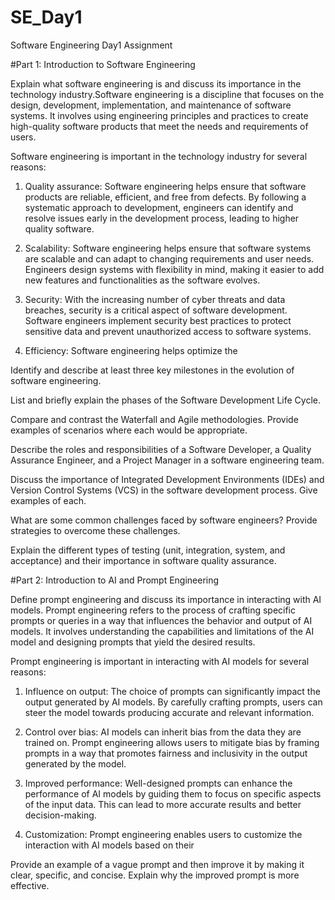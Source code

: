 # SE_Day1
Software Engineering Day1 Assignment

#Part 1: Introduction to Software Engineering

Explain what software engineering is and discuss its importance in the technology industry.Software engineering is a discipline that focuses on the design, development, implementation, and maintenance of software systems. It involves using engineering principles and practices to create high-quality software products that meet the needs and requirements of users.

Software engineering is important in the technology industry for several reasons:

1. Quality assurance: Software engineering helps ensure that software products are reliable, efficient, and free from defects. By following a systematic approach to development, engineers can identify and resolve issues early in the development process, leading to higher quality software.

2. Scalability: Software engineering helps ensure that software systems are scalable and can adapt to changing requirements and user needs. Engineers design systems with flexibility in mind, making it easier to add new features and functionalities as the software evolves.

3. Security: With the increasing number of cyber threats and data breaches, security is a critical aspect of software development. Software engineers implement security best practices to protect sensitive data and prevent unauthorized access to software systems.

4. Efficiency: Software engineering helps optimize the


Identify and describe at least three key milestones in the evolution of software engineering.


List and briefly explain the phases of the Software Development Life Cycle.


Compare and contrast the Waterfall and Agile methodologies. Provide examples of scenarios where each would be appropriate.


Describe the roles and responsibilities of a Software Developer, a Quality Assurance Engineer, and a Project Manager in a software engineering team.


Discuss the importance of Integrated Development Environments (IDEs) and Version Control Systems (VCS) in the software development process. Give examples of each.


What are some common challenges faced by software engineers? Provide strategies to overcome these challenges.


Explain the different types of testing (unit, integration, system, and acceptance) and their importance in software quality assurance.


#Part 2: Introduction to AI and Prompt Engineering


Define prompt engineering and discuss its importance in interacting with AI models.
Prompt engineering refers to the process of crafting specific prompts or queries in a way that influences the behavior and output of AI models. It involves understanding the capabilities and limitations of the AI model and designing prompts that yield the desired results.

Prompt engineering is important in interacting with AI models for several reasons:

1. Influence on output: The choice of prompts can significantly impact the output generated by AI models. By carefully crafting prompts, users can steer the model towards producing accurate and relevant information.

2. Control over bias: AI models can inherit bias from the data they are trained on. Prompt engineering allows users to mitigate bias by framing prompts in a way that promotes fairness and inclusivity in the output generated by the model.

3. Improved performance: Well-designed prompts can enhance the performance of AI models by guiding them to focus on specific aspects of the input data. This can lead to more accurate results and better decision-making.

4. Customization: Prompt engineering enables users to customize the interaction with AI models based on their


Provide an example of a vague prompt and then improve it by making it clear, specific, and concise. Explain why the improved prompt is more effective.
